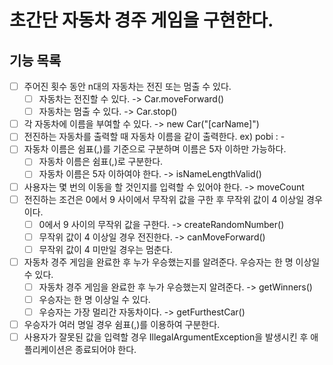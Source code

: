 # 초간단 자동차 경주 게임을 구현한다.

## 기능 목록
- [ ] 주어진 횟수 동안 n대의 자동차는 전진 또는 멈출 수 있다. 
    - [ ] 자동차는 전진할 수 있다. -> Car.moveForward()
    - [ ] 자동차는 멈출 수 있다. -> Car.stop()
- [ ] 각 자동차에 이름을 부여할 수 있다. -> new Car("[carName]")
- [ ] 전진하는 자동차를 출력할 때 자동차 이름을 같이 출력한다. ex) pobi : -
- [ ] 자동차 이름은 쉼표(,)를 기준으로 구분하며 이름은 5자 이하만 가능하다.
    - [ ] 자동차 이름은 쉼표(,)로 구분한다.
    - [ ] 자동차 이름은 5자 이하여야 한다. -> isNameLengthValid()
- [ ] 사용자는 몇 번의 이동을 할 것인지를 입력할 수 있어야 한다. -> moveCount
- [ ] 전진하는 조건은 0에서 9 사이에서 무작위 값을 구한 후 무작위 값이 4 이상일 경우이다.
    - [ ] 0에서 9 사이의 무작위 값을 구한다. -> createRandomNumber()
    - [ ] 무작위 값이 4 이상일 경우 전진한다. -> canMoveForward()
    - [ ] 무작위 값이 4 미만일 경우는 멈춘다.
- [ ] 자동차 경주 게임을 완료한 후 누가 우승했는지를 알려준다. 우승자는 한 명 이상일 수 있다.
    - [ ] 자동차 경주 게임을 완료한 후 누가 우승했는지 알려준다. -> getWinners()
    - [ ] 우승자는 한 명 이상일 수 있다.
    - [ ] 우승자는 가장 멀리간 자동차이다. -> getFurthestCar()
- [ ] 우승자가 여러 명일 경우 쉼표(,)를 이용하여 구분한다.
- [ ] 사용자가 잘못된 값을 입력할 경우 IllegalArgumentException을 발생시킨 후 애플리케이션은 종료되어야 한다.